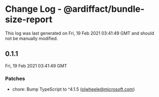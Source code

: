 # Change Log - @ardiffact/bundle-size-report

This log was last generated on Fri, 19 Feb 2021 03:41:49 GMT and should not be manually modified.

<!-- Start content -->

## 0.1.1

Fri, 19 Feb 2021 03:41:49 GMT

### Patches

- chore: Bump TypeScript to ^4.1.5 (olwheele@microsoft.com)
